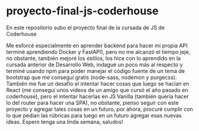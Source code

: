 # proyecto-final-js-coderhouse
En este repositorio subo el proyecto final de la cursada de JS de Coderhouse

Me esforcé especialmente en aprender backend para hacer mi propia API terminé aprendiendo Docker y FastAPI), pero no me alcanzó el tiempo jeje, no obstante, también mejoré
los estilos, los hice con lo aprendido en la cursada anterior de Desarrollo Web, indagué un poco más al respecto y terminé usando npm para poder manejar el código fuente
de un tema de bootstrap que me conseguí gratis (node-sass, nodemon y purgecss). También me fue un desafío el intentar hacer cosas que luego se hacían en React (me conseguí unos
videos de un amigo que cursó el año pasado en coderhouse), pero el intentar hacerlas en JS Vanilla (también quería hacer lo del router para hacer una SPA), no obstante, 
pienso seguir con este proyecto y agregar tales cosas en un futuro, por ahora, procuré cumplir con lo que pedían las rúbricas para luego en un futuro agregar esas nuevas ideas.
Espero tenga una linda semana, saludos!
